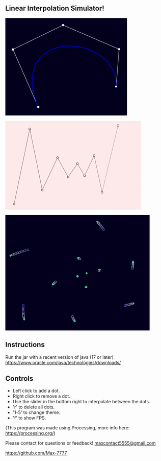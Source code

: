 ## Linear Interpolation Simulator!
![](doc/lerp_gif_4.gif)

![](doc/lerp_gif_2.gif)

![](doc/lerp_gif_3.gif)

## Instructions
Run the jar with a recent version of java (17 or later) 
https://www.oracle.com/java/technologies/downloads/

## Controls
- Left click to add a dot.
- Right click to remove a dot.
- Use the slider in the bottom right to interpolate between the dots.
- 'r' to delete all dots.
- '1-5' to change theme.
- 'f' to show FPS.

(This program was made using Processing, more info here: https://processing.org/)

Please contact for questions or feedback! maxcontact5555@gmail.com

https://github.com/Max-7777
